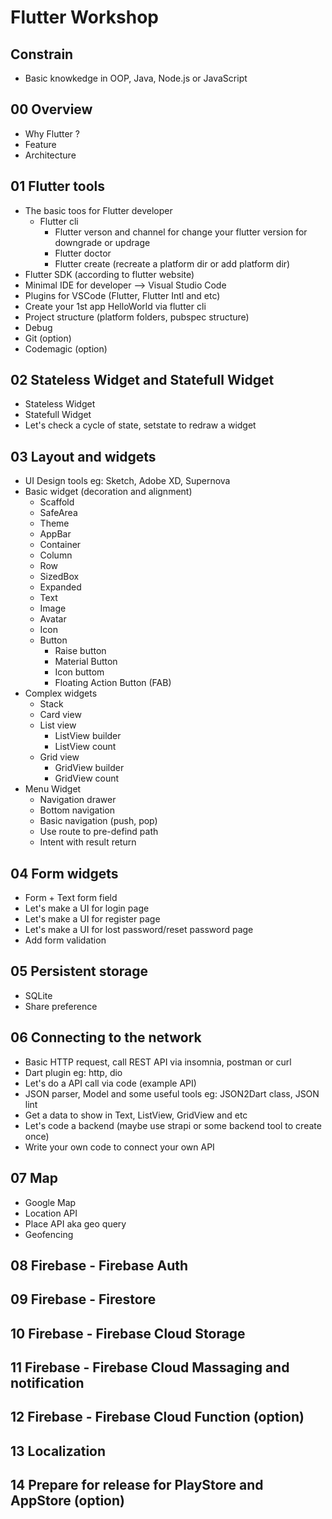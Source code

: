 Flutter Workshop
================

Constrain
---------
 * Basic knowkedge in OOP, Java, Node.js or JavaScript

00 Overview
---------
 * Why Flutter ?
 * Feature
 * Architecture

01 Flutter tools
---------
 * The basic toos for Flutter developer
   * Flutter cli
	 * Flutter verson and channel for change your flutter version for downgrade or updrage
	 * Flutter doctor
	 * Flutter create (recreate a platform dir or add platform dir)
 * Flutter SDK (according to flutter website)
 * Minimal IDE for developer --> Visual Studio Code
 * Plugins for VSCode (Flutter, Flutter Intl and etc)
 * Create your 1st app HelloWorld via flutter cli
 * Project structure (platform folders, pubspec structure)
 * Debug
 * Git (option)
 * Codemagic (option)

02 Stateless Widget and Statefull Widget
---------
 * Stateless Widget
 * Statefull Widget
 * Let's check a cycle of state, setstate to redraw a widget

03 Layout and widgets
---------
 * UI Design tools eg: Sketch, Adobe XD, Supernova
 * Basic widget (decoration and alignment)
	 * Scaffold
	 * SafeArea
	 * Theme
	 * AppBar
   * Container
   * Column
   * Row
   * SizedBox
   * Expanded
   * Text
   * Image
   * Avatar 
   * Icon
   * Button
     * Raise button
     * Material Button
     * Icon buttom
     * Floating Action Button (FAB)
 * Complex widgets
   * Stack
   * Card view
   * List view
     * ListView builder
     * ListView count
   * Grid view
	   * GridView builder
     * GridView count
 * Menu Widget
   * Navigation drawer
   * Bottom navigation
   * Basic navigation (push, pop)
   * Use route to pre-defind path
   * Intent with result return

04 Form widgets
---------
 * Form + Text form field
 * Let's make a UI for login page
 * Let's make a UI for register page
 * Let's make a UI for lost password/reset password page
 * Add form validation

05 Persistent storage
---------
 * SQLite
 * Share preference

06 Connecting to the network
---------
 * Basic HTTP request, call REST API via insomnia, postman or curl
 * Dart plugin eg: http, dio
 * Let's do a API call via code (example API)
 * JSON parser, Model and some useful tools eg: JSON2Dart class, JSON lint
 * Get a data to show in Text, ListView, GridView and etc
 * Let's code a backend (maybe use strapi or some backend tool to create once)
 * Write your own code to connect your own API

07 Map
---------
 * Google Map
 * Location API
 * Place API aka geo query
 * Geofencing

08 Firebase - Firebase Auth
---------

09 Firebase - Firestore
---------

10 Firebase - Firebase Cloud Storage
---------

11 Firebase - Firebase Cloud Massaging and notification
---------

12 Firebase - Firebase Cloud Function (option)
---------

13 Localization
---------

14 Prepare for release for PlayStore and AppStore (option)
---------
